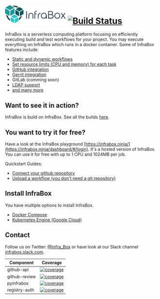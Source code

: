 # <a href="http://infrabox.net"><img src="src\dashboard-client\static\logo_compact_transparent.png" width="200"></a> [![Build Status](https://infrabox.ninja/api/cli/v1/project/0c8204bb-7ce5-48a3-aa08-0fc38d7255d0/build/state.svg?branch=master)](https://infrabox.ninja/dashboard/#/project/infrabox)

InfraBox is a serverless computing platform focusing on efficiently executing build and test workflows for your project. You may execute everything on InfraBox which runs in a docker container. Some of InfraBox features include:

- [Static and dynamic workflows](https://infrabox.ninja/docs/#dynamic-workflows)
- [Set resource limits (CPU and memory) for each task](https://infrabox.ninja/docs/#workflow-config)
- [GitHub integration](docs/configure/github.md)
- [Gerrit integration](docs/configure/gerrit.md)
- GitLab (comming soon)
- [LDAP support](docs/configure/ldap.md)
- [and many more](http://infrabox.net)

## Want to see it in action?
InfraBox is build on InfraBox. See all the builds [here](https://infrabox.ninja/dashboard/#/project/infrabox).

## You want to try it for free?
Have a look at the InfraBox playground [https://infrabox.ninja/](https://infrabox.ninja/dashboard/#/login).
It's a hosted version of InfraBox. You can use it for free with up to 1 CPU and 1024MB per job.

Quickstart Guides:
- [Connect your github repository](docs/guides/connect_github.md)
- [Upload a workflow (you don't need a git repository)](docs/guides/upload.md)

## Install InfraBox
You have multiple options to install InfraBox.

- [Docker Compose](docs/install_docker_compose.md)
- [Kubernetes Engine (Google Cloud)](docs/install_gcloud.md)

## Contact
Follow us on Twitter: [@Infra_Box](https://twitter.com/Infra_Box) or have look at our Slack channel [infrabox.slack.com](https://infrabox.slack.com/).

|Component|Coverage|
|---------|--------|
|github-api|[![coverage](https://infrabox.ninja/api/cli/v1/project/0c8204bb-7ce5-48a3-aa08-0fc38d7255d0/badge.svg?subject=coverage&job_name=ib/test/github-api)](https://infrabox.ninja/dashboard/#/project/infrabox)|
|github-review|[![coverage](https://infrabox.ninja/api/cli/v1/project/0c8204bb-7ce5-48a3-aa08-0fc38d7255d0/badge.svg?subject=coverage&job_name=ib/test/github-review)](https://infrabox.ninja/dashboard/#/project/infrabox)|
|pyinfrabox|[![coverage](https://infrabox.ninja/api/cli/v1/project/0c8204bb-7ce5-48a3-aa08-0fc38d7255d0/badge.svg?subject=coverage&job_name=ib/test/pyinfrabox)](https://infrabox.ninja/dashboard/#/project/infrabox)|
|registry-auth|[![coverage](https://infrabox.ninja/api/cli/v1/project/0c8204bb-7ce5-48a3-aa08-0fc38d7255d0/badge.svg?subject=coverage&job_name=ib/test/registry-auth)](https://infrabox.ninja/dashboard/#/project/infrabox)|
